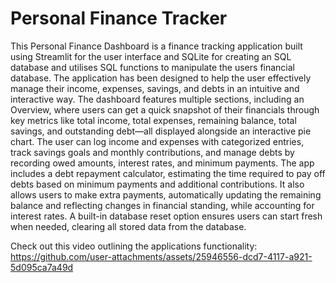 # Personal Finance Tracker

This Personal Finance Dashboard is a finance tracking application built using Streamlit for the user interface and SQLite for creating an SQL database and utilises SQL functions to manipulate the users financial database.
The application has been designed to help the user effectively manage their income, expenses, savings, and debts in an intuitive and interactive way. 
The dashboard features multiple sections, including an Overview, where users can get a quick snapshot of their financials through key metrics like total income, total expenses, remaining balance, total savings, and outstanding debt—all displayed alongside an interactive pie chart. 
The user can log income and expenses with categorized entries, track savings goals and monthly contributions, and manage debts by recording owed amounts, interest rates, and minimum payments. 
The app includes a debt repayment calculator, estimating the time required to pay off debts based on minimum payments and additional contributions. 
It also allows users to make extra payments, automatically updating the remaining balance and reflecting changes in financial standing, while accounting for interest rates. 
A built-in database reset option ensures users can start fresh when needed, clearing all stored data from the database. 

Check out this video outlining the applications functionality:
https://github.com/user-attachments/assets/25946556-dcd7-4117-a921-5d095ca7a49d
